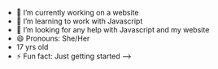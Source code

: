 - 🔭 I’m currently working on a website
- 🌱 I’m learning to work with Javascript
- 🤔 I’m looking for any help with Javascript and my website
- 😄 Pronouns: She/Her
- 17 yrs old
- ⚡ Fun fact: Just getting started
-->
